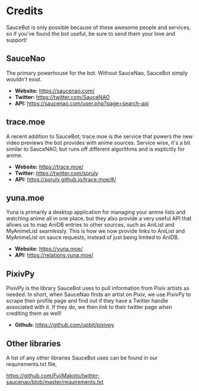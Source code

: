 # Credits

SauceBot is only possible because of these awesome people and services, so if you've found the bot useful, be sure to send them your love and support!

## SauceNao

The primary powerhouse for the bot. Without SauceNao, SauceBot simply wouldn't exist.

* **Website:** https://saucenao.com/
* **Twitter:** https://twitter.com/SauceNAO
* **API:** https://saucenao.com/user.php?page=search-api

## trace.moe

A recent addition to SauceBot; trace.moe is the service that powers the new video previews the bot provides with anime sources. Service wise, it's a bit similar to SauceNAO, but runs off different algorithms and is explicitly for anime.

* **Website:** https://trace.moe/
* **Twitter:** https://twitter.com/soruly
* **API:** https://soruly.github.io/trace.moe/#/

## yuna.moe

Yuna is primarily a desktop application for managing your anime lists and watching anime all in one place, but they also provide a very useful API that allows us to map AniDB entries to other sources, such as AniList and MyAnimeList seamlessly. This is how we now provide links to AniList and MyAnimeList on sauce requests, instead of just being limited to AniDB.

* **Website:** https://yuna.moe/
* **API:** https://relations.yuna.moe/

## PixivPy

PixivPy is the library SauceBot uses to pull information from Pixiv artists as needed. In short, when SauceNao finds an artist on Pixiv, we use PixivPy to scrape their profile page and find out if they have a Twitter handle associated with it. If they do, we then link to their twitter page when crediting them as well!

* **Github:** https://github.com/upbit/pixivpy

## Other libraries

A list of any other libraries SauceBot uses can be found in our requirements.txt file,

https://github.com/FujiMakoto/twitter-saucenao/blob/master/requirements.txt
